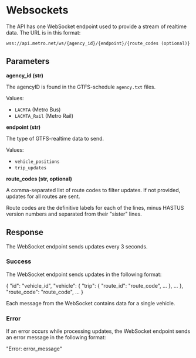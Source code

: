 # Websockets

The API has one WebSocket endpoint used to provide a stream of realtime data.  The URL is in this format:

```
wss://api.metro.net/ws/{agency_id}/{endpoint}/{route_codes (optional)}
```

## Parameters

__agency_id (str)__

The agencyID is found in the GTFS-schedule `agency.txt` files.

Values:
- `LACMTA` (Metro Bus)
- `LACMTA_Rail` (Metro Rail)
    
__endpoint (str)__

The type of GTFS-realtime data to send.

Values:
- `vehicle_positions`
- `trip_updates`
    
__route_codes (str, optional)__

A comma-separated list of route codes to filter updates. If not provided, updates for all routes are sent.

Route codes are the definitive labels for each of the lines, minus HASTUS version numbers and separated from their "sister" lines.

## Response

The WebSocket endpoint sends updates every 3 seconds.

### Success

The WebSocket endpoint sends updates in the following format:

{
    "id": "vehicle_id",
    "vehicle": {
        "trip": {
            "route_id": "route_code",
            ...
        },
        ...
    },
    "route_code": "route_code",
    ...
}

Each message from the WebSocket contains data for a single vehicle.

### Error

If an error occurs while processing updates, the WebSocket endpoint sends an error message in the following format:

"Error: error_message"